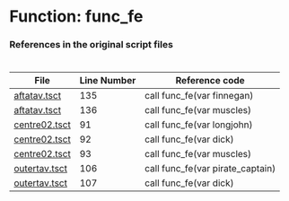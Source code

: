 # Function: func_fe
### References in the original script files

#

| File | Line Number | Reference code |
| --- | --- | --- |
| [aftatav.tsct](../../../out/aftatav.tsct#L135) | 135 | call func_fe(var finnegan) |
| [aftatav.tsct](../../../out/aftatav.tsct#L136) | 136 | call func_fe(var muscles) |
| [centre02.tsct](../../../out/centre02.tsct#L91) | 91 | call func_fe(var longjohn) |
| [centre02.tsct](../../../out/centre02.tsct#L92) | 92 | call func_fe(var dick) |
| [centre02.tsct](../../../out/centre02.tsct#L93) | 93 | call func_fe(var muscles) |
| [outertav.tsct](../../../out/outertav.tsct#L106) | 106 | call func_fe(var pirate_captain) |
| [outertav.tsct](../../../out/outertav.tsct#L107) | 107 | call func_fe(var dick) |
